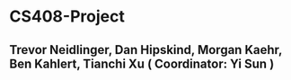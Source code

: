 # CS408-Project
## Trevor Neidlinger, Dan Hipskind, Morgan Kaehr, Ben Kahlert, Tianchi Xu ( Coordinator: Yi Sun )
